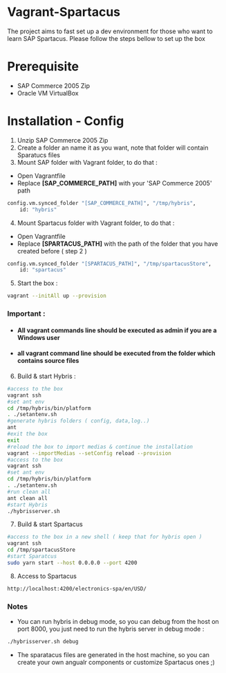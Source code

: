 Vagrant-Spartacus
==============

The project aims to fast set up a dev environment for those who want to learn SAP Spartacus.
Please follow the steps bellow to set up the box

Prerequisite
==============
- SAP Commerce 2005 Zip
- Oracle VM VirtualBox

Installation - Config
==============
1. Unzip SAP Commerce 2005 Zip
2. Create a folder an name it as you want, note that folder will contain Sparatucs files
3. Mount SAP folder with Vagrant folder, to do that :
- Open Vagrantfile
- Replace **[SAP_COMMERCE_PATH]** with your 'SAP Commerce 2005' path
```sh
config.vm.synced_folder "[SAP_COMMERCE_PATH]", "/tmp/hybris",
    id: "hybris"
```
4. Mount Spartacus folder with Vagrant folder, to do that :
- Open Vagrantfile
- Replace **[SPARTACUS_PATH]** with the path of the folder that you have created before ( step 2 )
```sh
config.vm.synced_folder "[SPARTACUS_PATH]", "/tmp/spartacusStore",
    id: "spartacus"
```
5. Start the box :
```sh
vagrant --initAll up --provision
```

### Important : 
- #### All vagrant commands line should be executed as admin if you are a Windows user 
- #### all vagrant command line should be executed from the folder which contains source files

6. Build & start Hybris  :
```sh
#access to the box
vagrant ssh
#set ant env
cd /tmp/hybris/bin/platform
. ./setantenv.sh
#generate hybris folders ( config, data,log..)
ant
#exit the box
exit
#reload the box to import medias & continue the installation
vagrant --importMedias --setConfig reload --provision
#access to the box
vagrant ssh
#set ant env
cd /tmp/hybris/bin/platform
. ./setantenv.sh
#run clean all
ant clean all
#start Hybris
./hybrisserver.sh
```
7. Build & start Spartacus
```sh
#access to the box in a new shell ( keep that for hybris open )
vagrant ssh
cd /tmp/spartacusStore
#start Sparatcus
sudo yarn start --host 0.0.0.0 --port 4200 
```
8. Access to Spartacus

```sh
http://localhost:4200/electronics-spa/en/USD/
```


### Notes
- You can run hybris in debug mode, so you can debug from the host on port 8000, you just need to run the hybris server in debug mode :
```sh
./hybrisserver.sh debug 
```
- The sparatacus files are generated in the host machine, so you can create your own angualr components or customize Spartacus ones ;)
